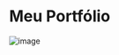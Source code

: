 # Meu Portfólio
![image](https://user-images.githubusercontent.com/55918680/120251479-057e3580-c258-11eb-93b9-d6bbb0039d6a.png)
